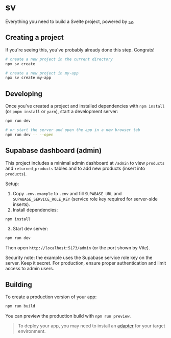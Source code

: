 # sv

Everything you need to build a Svelte project, powered by [`sv`](https://github.com/sveltejs/cli).

## Creating a project

If you're seeing this, you've probably already done this step. Congrats!

```sh
# create a new project in the current directory
npx sv create

# create a new project in my-app
npx sv create my-app
```

## Developing

Once you've created a project and installed dependencies with `npm install` (or `pnpm install` or `yarn`), start a development server:

```sh
npm run dev

# or start the server and open the app in a new browser tab
npm run dev -- --open
```

## Supabase dashboard (admin)

This project includes a minimal admin dashboard at `/admin` to view `products` and `returned_products` tables and to add new products (insert into `products`).

Setup:

1. Copy `.env.example` to `.env` and fill `SUPABASE_URL` and `SUPABASE_SERVICE_ROLE_KEY` (service role key required for server-side inserts).
2. Install dependencies:

```sh
npm install
```

3. Start dev server:

```sh
npm run dev
```

Then open `http://localhost:5173/admin` (or the port shown by Vite).

Security note: the example uses the Supabase service role key on the server. Keep it secret. For production, ensure proper authentication and limit access to admin users.


## Building

To create a production version of your app:

```sh
npm run build
```

You can preview the production build with `npm run preview`.

> To deploy your app, you may need to install an [adapter](https://svelte.dev/docs/kit/adapters) for your target environment.
